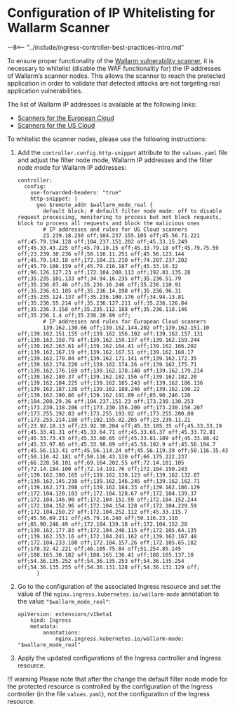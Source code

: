 # Configuration of IP Whitelisting for Wallarm Scanner

--8<-- "../include/ingress-controller-best-practices-intro.md"

To ensure proper functionality of the [Wallarm vulnerability scanner](../../../../user-guides/scanner/intro.md), it is necessary to whitelist (disable the WAF functionality for) the IP addresses of Wallarm’s scanner nodes. This allows the scanner to reach the protected application in order to validate that detected attacks are not targeting real application vulnerabilities.

The list of Wallarm IP addresses is available at the following links:

* [Scanners for the European Cloud](../../../scanner-address-en.md)
* [Scanners for the US Cloud](../../../scanner-address-us-en.md)

To whitelist the scanner nodes, please use the following instructions:

1. Add the `controller.config.http-snippet` attribute to the `values.yaml` file and adjust the filter node mode, Wallarm IP addresses and the filter node mode for Wallarm IP addresses:
    ```
    controller:
      config:
        use-forwarded-headers: "true"
        http-snippet: |
          geo $remote_addr $wallarm_mode_real {
            default block; # default filter node mode: off to disable request processing, monitoring to process but not block requests, block to process all requests and block the malicious ones
            # IP addresses and rules for US Cloud scanners
            23.239.18.250 off;104.237.155.105 off;45.56.71.221 off;45.79.194.128 off;104.237.151.202 off;45.33.15.249 off;45.33.43.225 off;45.79.10.15 off;45.33.79.18 off;45.79.75.59 off;23.239.30.236 off;50.116.11.251 off;45.56.123.144 off;45.79.143.18 off;172.104.21.210 off;74.207.237.202 off;45.79.186.159 off;45.79.216.187 off;45.33.16.32 off;96.126.127.23 off;172.104.208.113 off;192.81.135.28 off;35.235.101.133 off;34.94.16.235 off;35.236.51.79 off;35.236.87.46 off;35.236.16.246 off;35.236.110.91 off;35.236.61.185 off;35.236.14.198 off;35.236.96.31 off;35.235.124.137 off;35.236.100.176 off;34.94.13.81 off;35.236.55.214 off;35.236.127.211 off;35.236.126.84 off;35.236.3.158 off;35.235.112.188 off;35.236.118.146 off;35.236.1.4 off;35.236.20.89 off;
            # IP addresses and rules for European Cloud scanners
            139.162.130.66 off;139.162.144.202 off;139.162.151.10 off;139.162.151.155 off;139.162.156.102 off;139.162.157.131 off;139.162.158.79 off;139.162.159.137 off;139.162.159.244 off;139.162.163.61 off;139.162.164.41 off;139.162.166.202 off;139.162.167.19 off;139.162.167.51 off;139.162.168.17 off;139.162.170.84 off;139.162.171.141 off;139.162.172.35 off;139.162.174.220 off;139.162.174.26 off;139.162.175.71 off;139.162.176.169 off;139.162.178.148 off;139.162.179.214 off;139.162.180.37 off;139.162.182.156 off;139.162.182.20 off;139.162.184.225 off;139.162.185.243 off;139.162.186.136 off;139.162.187.138 off;139.162.188.246 off;139.162.190.22 off;139.162.190.86 off;139.162.191.89 off;85.90.246.120 off;104.200.29.36 off;104.237.151.23 off;173.230.130.253 off;173.230.138.206 off;173.230.156.200 off;173.230.158.207 off;173.255.192.83 off;173.255.193.92 off;173.255.200.80 off;173.255.214.180 off;192.155.82.205 off;23.239.11.21 off;23.92.18.13 off;23.92.30.204 off;45.33.105.35 off;45.33.33.19 off;45.33.41.31 off;45.33.64.71 off;45.33.65.37 off;45.33.72.81 off;45.33.73.43 off;45.33.80.65 off;45.33.81.109 off;45.33.88.42 off;45.33.97.86 off;45.33.98.89 off;45.56.102.9 off;45.56.104.7 off;45.56.113.41 off;45.56.114.24 off;45.56.119.39 off;50.116.35.43 off;50.116.42.181 off;50.116.43.110 off;66.175.222.237 off;66.228.58.101 off;69.164.202.55 off;72.14.181.105 off;72.14.184.100 off;72.14.191.76 off;172.104.150.243 off;139.162.190.165 off;139.162.130.123 off;139.162.132.87 off;139.162.145.238 off;139.162.146.245 off;139.162.162.71 off;139.162.171.208 off;139.162.184.33 off;139.162.186.129 off;172.104.128.103 off;172.104.128.67 off;172.104.139.37 off;172.104.146.90 off;172.104.151.59 off;172.104.152.244 off;172.104.152.96 off;172.104.154.128 off;172.104.229.59 off;172.104.250.27 off;172.104.252.112 off;45.33.115.7 off;45.56.69.211 off;45.79.16.240 off;50.116.23.110 off;85.90.246.49 off;172.104.139.18 off;172.104.152.28 off;139.162.177.83 off;172.104.240.115 off;172.105.64.135 off;139.162.153.16 off;172.104.241.162 off;139.162.167.48 off;172.104.233.100 off;172.104.157.26 off;172.105.65.182 off;178.32.42.221 off;46.105.75.84 off;51.254.85.145 off;188.165.30.182 off;188.165.136.41 off;188.165.137.10 off;54.36.135.252 off;54.36.135.253 off;54.36.135.254 off;54.36.135.255 off;54.36.131.128 off;54.36.131.129 off;
          }
    ```
2. Go to the configuration of the associated Ingress resource and set the value of the `nginx.ingress.kubernetes.io/wallarm-mode` annotation to the value `"$wallarm_mode_real"`:
    ```
    apiVersion: extensions/v1beta1
        kind: Ingress
        metadata:
            annotations:
                nginx.ingress.kubernetes.io/wallarm-mode: "$wallarm_mode_real"
    ```
3. Apply the updated configurations of the Ingress controller and Ingress resource.

!!! warning
    Please note that after the change the default filter node mode for the protected resource is controlled by the configuration of the Ingress controller (in the file `values.yaml`), not the configuration of the Ingress resource.
